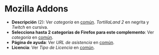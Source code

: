 # Mozilla Addons

* **Descripción** (2): Ver *categoría* en [común](../common/common.md). *TortillaLand 2* en negrita y *Twitch* en cursiva.
* **Selecciona hasta 2 categorías de Firefox para este complemento**: Ver *categoría* en [común](../common/common.md).
* **Página de ayuda**: Ver *URL de asistencia* en [común](../common/common.md).
* **Licencia**: Ver *Tipo de Licencia* en [común](../common/common.md).